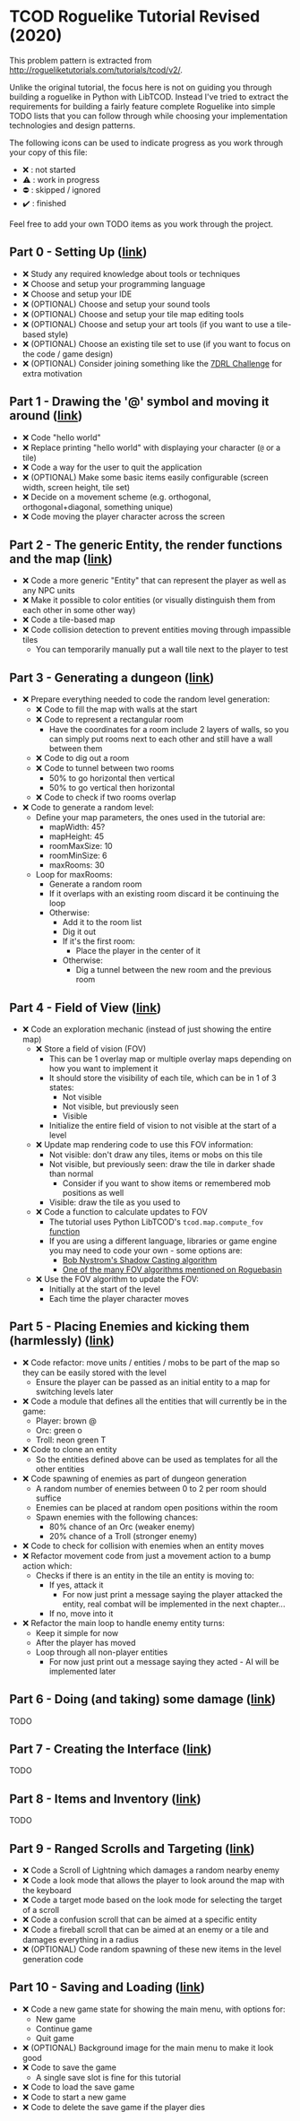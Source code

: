 # TCOD Roguelike Tutorial Revised (2020)

This problem pattern is extracted from http://rogueliketutorials.com/tutorials/tcod/v2/.

Unlike the original tutorial, the focus here is not on guiding you through building a roguelike in Python with LibTCOD. Instead I've tried to extract the requirements for building a fairly feature complete Roguelike into simple TODO lists that you can follow through while choosing your implementation technologies and design patterns.

The following icons can be used to indicate progress as you work through your copy of this file:
 * :x: : not started
 * :warning: : work in progress
 * :no_entry: : skipped / ignored
 * :heavy_check_mark: : finished

Feel free to add your own TODO items as you work through the project.

## Part 0 - Setting Up ([link](http://rogueliketutorials.com/tutorials/tcod/v2/part-0))

* :x: Study any required knowledge about tools or techniques
* :x: Choose and setup your programming language
* :x: Choose and setup your IDE
* :x: (OPTIONAL) Choose and setup your sound tools
* :x: (OPTIONAL) Choose and setup your tile map editing tools
* :x: (OPTIONAL) Choose and setup your art tools (if you want to use a tile-based style)
* :x: (OPTIONAL) Choose an existing tile set to use (if you want to focus on the code / game design)
* :x: (OPTIONAL) Consider joining something like the [7DRL Challenge](https://itch.io/jam/7drl-challenge-2022) for extra motivation

## Part 1 - Drawing the '@' symbol and moving it around ([link](http://rogueliketutorials.com/tutorials/tcod/v2/part-1))

* :x: Code "hello world"
* :x: Replace printing "hello world" with displaying your character (`@` or a tile)
* :x: Code a way for the user to quit the application
* :x: (OPTIONAL) Make some basic items easily configurable (screen width, screen height, tile set)
* :x: Decide on a movement scheme (e.g. orthogonal, orthogonal+diagonal, something unique)
* :x: Code moving the player character across the screen

## Part 2 - The generic Entity, the render functions and the map ([link](http://rogueliketutorials.com/tutorials/tcod/v2/part-2/))

* :x: Code a more generic "Entity" that can represent the player as well as any NPC units
* :x: Make it possible to color entities (or visually distinguish them from each other in some other way)
* :x: Code a tile-based map
* :x: Code collision detection to prevent entities moving through impassible tiles
  * You can temporarily manually put a wall tile next to the player to test 

## Part 3 - Generating a dungeon ([link](https://rogueliketutorials.com/tutorials/tcod/v2/part-3/))

* :x: Prepare everything needed to code the random level generation:
  * :x: Code to fill the map with walls at the start
  * :x: Code to represent a rectangular room
    * Have the coordinates for a room include 2 layers of walls, so you can simply put rooms next to each other and still have a wall between them
  * :x: Code to dig out a room
  * :x: Code to tunnel between two rooms
    * 50% to go horizontal then vertical
    * 50% to go vertical then horizontal
  * :x: Code to check if two rooms overlap
* :x: Code to generate a random level:
  * Define your map parameters, the ones used in the tutorial are:
    * mapWidth: 45?
    * mapHeight: 45
    * roomMaxSize: 10
    * roomMinSize: 6
    * maxRooms: 30
  * Loop for maxRooms:
    * Generate a random room
    * If it overlaps with an existing room discard it be continuing the loop
    * Otherwise:
      * Add it to the room list
      * Dig it out
      * If it's the first room:
        * Place the player in the center of it
      * Otherwise:
        * Dig a tunnel between the new room and the previous room

## Part 4 - Field of View ([link](http://rogueliketutorials.com/tutorials/tcod/v2/part-4/))

* :x: Code an exploration mechanic (instead of just showing the entire map)
  * :x: Store a field of vision (FOV)
    * This can be 1 overlay map or multiple overlay maps depending on how you want to implement it
    * It should store the visibility of each tile, which can be in 1 of 3 states:
      * Not visible
      * Not visible, but previously seen
      * Visible
    * Initialize the entire field of vision to not visible at the start of a level
  * :x: Update map rendering code to use this FOV information:
    * Not visible: don't draw any tiles, items or mobs on this tile
    * Not visible, but previously seen: draw the tile in darker shade than normal
      * Consider if you want to show items or remembered mob positions as well
    * Visible: draw the tile as you used to
  * :x: Code a function to calculate updates to FOV
    * The tutorial uses Python LibTCOD's `tcod.map.compute_fov` [function](https://python-tcod.readthedocs.io/en/latest/tcod/map.html#tcod.map.compute_fov)
    * If you are using a different language, libraries or game engine you may need to code your own - some options are:
      * [Bob Nystrom's Shadow Casting algorithm](https://journal.stuffwithstuff.com/2015/09/07/what-the-hero-sees/)
      * [One of the many FOV algorithms mentioned on Roguebasin](http://www.roguebasin.com/index.php/Field_of_Vision)
  * :x: Use the FOV algorithm to update the FOV:
    * Initially at the start of the level
    * Each time the player character moves

## Part 5 - Placing Enemies and kicking them (harmlessly) ([link](http://rogueliketutorials.com/tutorials/tcod/v2/part-5/))

* :x: Code refactor: move units / entities / mobs to be part of the map so they can be easily stored with the level
  * Ensure the player can be passed as an initial entity to a map for switching levels later
* :x: Code a module that defines all the entities that will currently be in the game:
  * Player: brown @
  * Orc: green o
  * Troll: neon green T
* :x: Code to clone an entity
  * So the entities defined above can be used as templates for all the other entities
* :x: Code spawning of enemies as part of dungeon generation
  * A random number of enemies between 0 to 2 per room should suffice
  * Enemies can be placed at random open positions within the room
  * Spawn enemies with the following chances:
    * 80% chance of an Orc (weaker enemy)
    * 20% chance of a Troll (stronger enemy)
* :x: Code to check for collision with enemies when an entity moves
* :x: Refactor movement code from just a movement action to a bump action which:
  * Checks if there is an entity in the tile an entity is moving to:
    * If yes, attack it
      * For now just print a message saying the player attacked the entity, real combat will be implemented in the next chapter...
    * If no, move into it
* :x: Refactor the main loop to handle enemy entity turns:
  * Keep it simple for now
  * After the player has moved
  * Loop through all non-player entities
    * For now just print out a message saying they acted - AI will be implemented later

## Part 6 - Doing (and taking) some damage ([link](http://rogueliketutorials.com/tutorials/tcod/v2/part-6/))

TODO

## Part 7 - Creating the Interface ([link](http://rogueliketutorials.com/tutorials/tcod/v2/part-7/))

TODO

## Part 8 - Items and Inventory ([link](http://rogueliketutorials.com/tutorials/tcod/v2/part-8/))

TODO

## Part 9 - Ranged Scrolls and Targeting ([link](https://rogueliketutorials.com/tutorials/tcod/v2/part-9/))

* :x: Code a Scroll of Lightning which damages a random nearby enemy
* :x: Code a look mode that allows the player to look around the map with the keyboard
* :x: Code a target mode based on the look mode for selecting the target of a scroll
* :x: Code a confusion scroll that can be aimed at a specific entity
* :x: Code a fireball scroll that can be aimed at an enemy or a tile and damages everything in a radius
* :x: (OPTIONAL) Code random spawning of these new items in the level generation code

## Part 10 - Saving and Loading ([link](http://rogueliketutorials.com/tutorials/tcod/v2/part-10/))

* :x: Code a new game state for showing the main menu, with options for:
  * New game
  * Continue game
  * Quit game
* :x: (OPTIONAL) Background image for the main menu to make it look good
* :x: Code to save the game
  * A single save slot is fine for this tutorial
* :x: Code to load the save game
* :x: Code to start a new game
* :x: Code to delete the save game if the player dies
